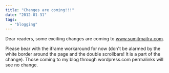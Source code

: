 ```yaml
---
title: "Changes are coming!!!"
date: "2012-01-31"
tags: 
  - "blogging"
---
```


Dear readers, some exciting changes are coming to www.sumitmaitra.com.

Please bear with the iframe workaround for now (don't be alarmed by the white border around the page and the double scrollbars! It is a part of the change). Those coming to my blog through wordpress.com permalinks will see no change.
